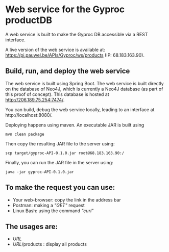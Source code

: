# Web service for the Gyproc productDB

A web service is built to make the Gyproc DB accessible via a REST interface.

A live version of the web service is available at: https://pi.pauwel.be/APIs/Gyproc/ws/products (IP: 68.183.163.90).

## Build, run, and deploy the web service
The web service is built using Spring Boot. The web service is built directly on the database of Neo4J, which is currently a Neo4J database (as part of this proof of concept). This database is hosted at http://206.189.75.254:7474/. 

You can build, debug the web service locally, leading to an interface at http://localhost:8080/.

Deploying happens using maven. An executable JAR is built using 

`mvn clean package`

Then copy the resulting JAR file to the server using:

`scp target/gyproc-API-0.1.0.jar root@68.183.163.90:/`

Finally, you can run the JAR file in the server using:

`java -jar gyproc-API-0.1.0.jar`

## To make the request you can use:
* Your web-browser: copy the link in the address bar
* Postman: making a _"GET"_ request
* Linux Bash: using the command _"curl"_

## The usages are:
* _URL_
* _URL_/products : display all products




